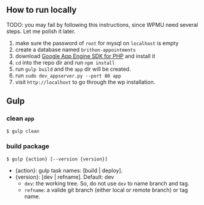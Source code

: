 ## How to run locally

TODO: you may fail by following this instructions, since WPMU need several
steps. Let me polish it later.

1. make sure the password of `root` for mysql on `localhost` is empty
2. create a database named `brithon-appointments`
3. download [Google App Engine SDK for PHP](https://cloud.google.com/appengine/downloads?hl=en) and install it
4. `cd` into the repo dir and run `npm install`
5. run `gulp build` and the `app` dir will be created.
6. run `sudo dev_appserver.py --port 80 app`
7. visit `http://localhost` to go through the wp installation.

## Gulp

### clean `app`

```shell
$ gulp clean
```
### build package

```shell
$ gulp {action} [--version {version}]
```
+ {action}: gulp task names: [build | deploy].
+ {version}: [dev | refname]. Default: dev
  + `dev`: the working tree. So, do not use `dev` to name branch and tag.
  + `refname`: a valide git branch (either local or remote branch) or tag name.
